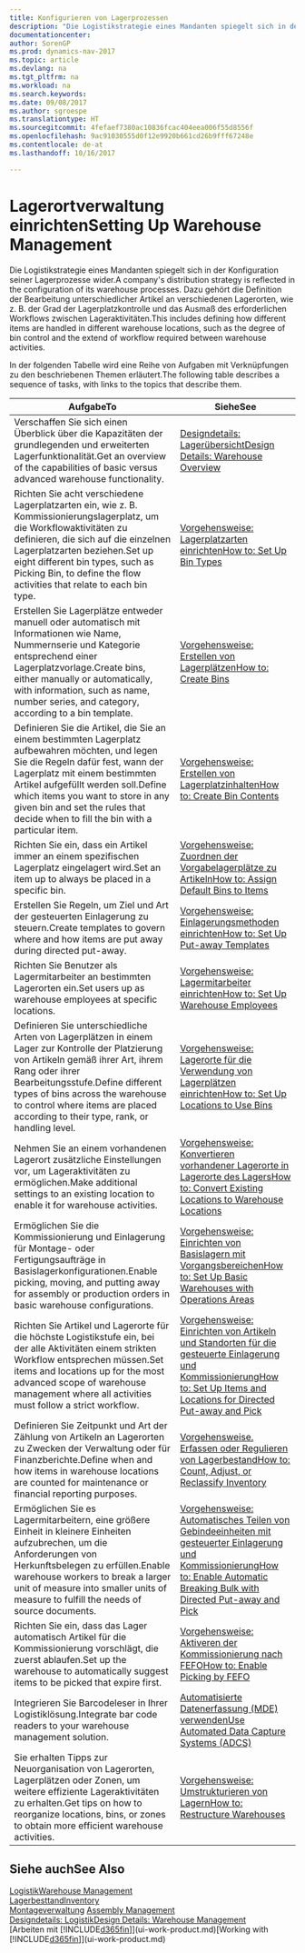 ```yaml
---
title: Konfigurieren von Lagerprozessen
description: "Die Logistikstrategie eines Mandanten spiegelt sich in der Konfiguration seiner Lagerprozesse wider. Dazu gehört die Definition der Bearbeitung unterschiedlicher Artikel an verschiedenen Lagerorten, wie z. B. der Grad der Lagerplatzkontrolle und das Ausmaß des erforderlichen Workflows zwischen Lageraktivitäten."
documentationcenter: 
author: SorenGP
ms.prod: dynamics-nav-2017
ms.topic: article
ms.devlang: na
ms.tgt_pltfrm: na
ms.workload: na
ms.search.keywords: 
ms.date: 09/08/2017
ms.author: sgroespe
ms.translationtype: HT
ms.sourcegitcommit: 4fefaef7380ac10836fcac404eea006f55d8556f
ms.openlocfilehash: 9ac91030555d0f12e9920b661cd26b9fff67248e
ms.contentlocale: de-at
ms.lasthandoff: 10/16/2017

---
```

# <a name="setting-up-warehouse-management"></a><span data-ttu-id="98fc4-104">Lagerortverwaltung einrichten</span><span class="sxs-lookup"><span data-stu-id="98fc4-104">Setting Up Warehouse Management</span></span>
<span data-ttu-id="98fc4-105">Die Logistikstrategie eines Mandanten spiegelt sich in der Konfiguration seiner Lagerprozesse wider.</span><span class="sxs-lookup"><span data-stu-id="98fc4-105">A company's distribution strategy is reflected in the configuration of its warehouse processes.</span></span> <span data-ttu-id="98fc4-106">Dazu gehört die Definition der Bearbeitung unterschiedlicher Artikel an verschiedenen Lagerorten, wie z. B. der Grad der Lagerplatzkontrolle und das Ausmaß des erforderlichen Workflows zwischen Lageraktivitäten.</span><span class="sxs-lookup"><span data-stu-id="98fc4-106">This includes defining how different items are handled in different warehouse locations, such as the degree of bin control and the extend of workflow required between warehouse activities.</span></span>  

 <span data-ttu-id="98fc4-107">In der folgenden Tabelle wird eine Reihe von Aufgaben mit Verknüpfungen zu den beschriebenen Themen erläutert.</span><span class="sxs-lookup"><span data-stu-id="98fc4-107">The following table describes a sequence of tasks, with links to the topics that describe them.</span></span>   

|<span data-ttu-id="98fc4-108">**Aufgabe**</span><span class="sxs-lookup"><span data-stu-id="98fc4-108">**To**</span></span>|<span data-ttu-id="98fc4-109">**Siehe**</span><span class="sxs-lookup"><span data-stu-id="98fc4-109">**See**</span></span>|  
|------------|-------------|  
|<span data-ttu-id="98fc4-110">Verschaffen Sie sich einen Überblick über die Kapazitäten der grundlegenden und erweiterten Lagerfunktionalität.</span><span class="sxs-lookup"><span data-stu-id="98fc4-110">Get an overview of the capabilities of basic versus advanced warehouse functionality.</span></span>|[<span data-ttu-id="98fc4-111">Designdetails: Lagerübersicht</span><span class="sxs-lookup"><span data-stu-id="98fc4-111">Design Details: Warehouse Overview</span></span>](design-details-warehouse-overview.md)|  
|<span data-ttu-id="98fc4-112">Richten Sie acht verschiedene Lagerplatzarten ein, wie z. B. Kommissionierungslagerplatz, um die Workflowaktivitäten zu definieren, die sich auf die einzelnen Lagerplatzarten beziehen.</span><span class="sxs-lookup"><span data-stu-id="98fc4-112">Set up eight different bin types, such as Picking Bin, to define the flow activities that relate to each bin type.</span></span>|[<span data-ttu-id="98fc4-113">Vorgehensweise: Lagerplatzarten einrichten</span><span class="sxs-lookup"><span data-stu-id="98fc4-113">How to: Set Up Bin Types</span></span>](warehouse-how-to-set-up-bin-types.md)|  
|<span data-ttu-id="98fc4-114">Erstellen Sie Lagerplätze entweder manuell oder automatisch mit Informationen wie Name, Nummernserie und Kategorie entsprechend einer Lagerplatzvorlage.</span><span class="sxs-lookup"><span data-stu-id="98fc4-114">Create bins, either manually or automatically, with information, such as name, number series, and category, according to a bin template.</span></span>|[<span data-ttu-id="98fc4-115">Vorgehensweise: Erstellen von Lagerplätzen</span><span class="sxs-lookup"><span data-stu-id="98fc4-115">How to: Create Bins</span></span>](warehouse-how-to-create-individual-bins.md)|  
|<span data-ttu-id="98fc4-116">Definieren Sie die Artikel, die Sie an einem bestimmten Lagerplatz aufbewahren möchten, und legen Sie die Regeln dafür fest, wann der Lagerplatz mit einem bestimmten Artikel aufgefüllt werden soll.</span><span class="sxs-lookup"><span data-stu-id="98fc4-116">Define which items you want to store in any given bin and set the rules that decide when to fill the bin with a particular item.</span></span>|[<span data-ttu-id="98fc4-117">Vorgehensweise: Erstellen von Lagerplatzinhalten</span><span class="sxs-lookup"><span data-stu-id="98fc4-117">How to: Create Bin Contents</span></span>](warehouse-how-to-set-up-bin-contents.md)|  
|<span data-ttu-id="98fc4-118">Richten Sie ein, dass ein Artikel immer an einem spezifischen Lagerplatz eingelagert wird.</span><span class="sxs-lookup"><span data-stu-id="98fc4-118">Set an item up to always be placed in a specific bin.</span></span>|[<span data-ttu-id="98fc4-119">Vorgehensweise: Zuordnen der Vorgabelagerplätze zu Artikeln</span><span class="sxs-lookup"><span data-stu-id="98fc4-119">How to: Assign Default Bins to Items</span></span>](warehouse-how-to-assign-default-bins-to-items.md)|
|<span data-ttu-id="98fc4-120">Erstellen Sie Regeln, um Ziel und Art der gesteuerten Einlagerung zu steuern.</span><span class="sxs-lookup"><span data-stu-id="98fc4-120">Create templates to govern where and how items are put away during directed put-away.</span></span>|[<span data-ttu-id="98fc4-121">Vorgehensweise: Einlagerungsmethoden einrichten</span><span class="sxs-lookup"><span data-stu-id="98fc4-121">How to: Set Up Put-away Templates</span></span>](warehouse-how-to-set-up-put-away-templates.md)|
|<span data-ttu-id="98fc4-122">Richten Sie Benutzer als Lagermitarbeiter an bestimmten Lagerorten ein.</span><span class="sxs-lookup"><span data-stu-id="98fc4-122">Set users up as warehouse employees at specific locations.</span></span>|[<span data-ttu-id="98fc4-123">Vorgehensweise: Lagermitarbeiter einrichten</span><span class="sxs-lookup"><span data-stu-id="98fc4-123">How to: Set Up Warehouse Employees</span></span>](warehouse-how-to-set-up-warehouse-employees.md)|
|<span data-ttu-id="98fc4-124">Definieren Sie unterschiedliche Arten von Lagerplätzen in einem Lager zur Kontrolle der Platzierung von Artikeln gemäß ihrer Art, ihrem Rang oder ihrer Bearbeitungsstufe.</span><span class="sxs-lookup"><span data-stu-id="98fc4-124">Define different types of bins across the warehouse to control where items are placed according to their type, rank, or handling level.</span></span>|[<span data-ttu-id="98fc4-125">Vorgehensweise: Lagerorte für die Verwendung von Lagerplätzen einrichten</span><span class="sxs-lookup"><span data-stu-id="98fc4-125">How to: Set Up Locations to Use Bins</span></span>](warehouse-how-to-set-up-locations-to-use-bins.md)|
|<span data-ttu-id="98fc4-126">Nehmen Sie an einem vorhandenen Lagerort zusätzliche Einstellungen vor, um Lageraktivitäten zu ermöglichen.</span><span class="sxs-lookup"><span data-stu-id="98fc4-126">Make additional settings to an existing location to enable it for warehouse activities.</span></span>|[<span data-ttu-id="98fc4-127">Vorgehensweise: Konvertieren vorhandener Lagerorte in Lagerorte des Lagers</span><span class="sxs-lookup"><span data-stu-id="98fc4-127">How to: Convert Existing Locations to Warehouse Locations</span></span>](warehouse-how-to-convert-existing-locations-to-warehouse-locations.md)|
|<span data-ttu-id="98fc4-128">Ermöglichen Sie die Kommissionierung und Einlagerung für Montage- oder Fertigungsaufträge in Basislagerkonfigurationen.</span><span class="sxs-lookup"><span data-stu-id="98fc4-128">Enable picking, moving, and putting away for assembly or production orders in basic warehouse configurations.</span></span>|[<span data-ttu-id="98fc4-129">Vorgehensweise: Einrichten von Basislagern mit Vorgangsbereichen</span><span class="sxs-lookup"><span data-stu-id="98fc4-129">How to: Set Up Basic Warehouses with Operations Areas</span></span>](warehouse-how-to-set-up-basic-warehouses-with-operations-areas.md)|  
|<span data-ttu-id="98fc4-130">Richten Sie Artikel und Lagerorte für die höchste Logistikstufe ein, bei der alle Aktivitäten einem strikten Workflow entsprechen müssen.</span><span class="sxs-lookup"><span data-stu-id="98fc4-130">Set items and locations up for the most advanced scope of warehouse management where all activities must follow a strict workflow.</span></span>|[<span data-ttu-id="98fc4-131">Vorgehensweise: Einrichten von Artikeln und Standorten für die gesteuerte Einlagerung und Kommissionierung</span><span class="sxs-lookup"><span data-stu-id="98fc4-131">How to: Set Up Items and Locations for Directed Put-away and Pick</span></span>](warehouse-how-to-set-up-items-for-directed-put-away-and-pick.md)|  
|<span data-ttu-id="98fc4-132">Definieren Sie Zeitpunkt und Art der Zählung von Artikeln an Lagerorten zu Zwecken der Verwaltung oder für Finanzberichte.</span><span class="sxs-lookup"><span data-stu-id="98fc4-132">Define when and how items in warehouse locations are counted for maintenance or financial reporting purposes.</span></span>|[<span data-ttu-id="98fc4-133">Vorgehensweise. Erfassen oder Regulieren von Lagerbestand</span><span class="sxs-lookup"><span data-stu-id="98fc4-133">How to: Count, Adjust, or Reclassify Inventory</span></span>](inventory-how-count-adjust-reclassify.md)|
|<span data-ttu-id="98fc4-134">Ermöglichen Sie es Lagermitarbeitern, eine größere Einheit in kleinere Einheiten aufzubrechen, um die Anforderungen von Herkunftsbelegen zu erfüllen.</span><span class="sxs-lookup"><span data-stu-id="98fc4-134">Enable warehouse workers to break a larger unit of measure into smaller units of measure to fulfill the needs of source documents.</span></span>|[<span data-ttu-id="98fc4-135">Vorgehensweise: Automatisches Teilen von Gebindeeinheiten mit gesteuerter Einlagerung und Kommissionierung</span><span class="sxs-lookup"><span data-stu-id="98fc4-135">How to: Enable Automatic Breaking Bulk with Directed Put-away and Pick</span></span>](warehouse-enable-automatic-breaking-bulk-with-directed-put-away-and-pick.md)|  
|<span data-ttu-id="98fc4-136">Richten Sie ein, dass das Lager automatisch Artikel für die Kommissionierung vorschlägt, die zuerst ablaufen.</span><span class="sxs-lookup"><span data-stu-id="98fc4-136">Set up the warehouse to automatically suggest items to be picked that expire first.</span></span>|[<span data-ttu-id="98fc4-137">Vorgehensweise: Aktiveren der Kommissionierung nach FEFO</span><span class="sxs-lookup"><span data-stu-id="98fc4-137">How to: Enable Picking by FEFO</span></span>](warehouse-picking-by-fefo.md)|
|<span data-ttu-id="98fc4-138">Integrieren Sie Barcodeleser in Ihrer Logistiklösung.</span><span class="sxs-lookup"><span data-stu-id="98fc4-138">Integrate bar code readers to your warehouse management solution.</span></span>|[<span data-ttu-id="98fc4-139">Automatisierte Datenerfassung (MDE) verwenden</span><span class="sxs-lookup"><span data-stu-id="98fc4-139">Use Automated Data Capture Systems (ADCS)</span></span>](warehouse-use-automated-data-capture-systems-adcs.md)|  
|<span data-ttu-id="98fc4-140">Sie erhalten Tipps zur Neuorganisation von Lagerorten, Lagerplätzen oder Zonen, um weitere effiziente Lageraktivitäten zu erhalten.</span><span class="sxs-lookup"><span data-stu-id="98fc4-140">Get tips on how to reorganize locations, bins, or zones to obtain more efficient warehouse activities.</span></span>|[<span data-ttu-id="98fc4-141">Vorgehensweise: Umstrukturieren von Lagern</span><span class="sxs-lookup"><span data-stu-id="98fc4-141">How to: Restructure Warehouses</span></span>](warehouse-how-to-restructure-warehouses.md)|  

## <a name="see-also"></a><span data-ttu-id="98fc4-142">Siehe auch</span><span class="sxs-lookup"><span data-stu-id="98fc4-142">See Also</span></span>  
[<span data-ttu-id="98fc4-143">Logistik</span><span class="sxs-lookup"><span data-stu-id="98fc4-143">Warehouse Management</span></span>](warehouse-manage-warehouse.md)  
[<span data-ttu-id="98fc4-144">Lagerbesttand</span><span class="sxs-lookup"><span data-stu-id="98fc4-144">Inventory</span></span>](inventory-manage-inventory.md)  
<span data-ttu-id="98fc4-145">[Montageverwaltung](assembly-assemble-items.md)  </span><span class="sxs-lookup"><span data-stu-id="98fc4-145">[Assembly Management](assembly-assemble-items.md)  </span></span>  
[<span data-ttu-id="98fc4-146">Designdetails: Logistik</span><span class="sxs-lookup"><span data-stu-id="98fc4-146">Design Details: Warehouse Management</span></span>](design-details-warehouse-management.md)  
<span data-ttu-id="98fc4-147">[Arbeiten mit [!INCLUDE[d365fin](includes/d365fin_md.md)]](ui-work-product.md)</span><span class="sxs-lookup"><span data-stu-id="98fc4-147">[Working with [!INCLUDE[d365fin](includes/d365fin_md.md)]](ui-work-product.md)</span></span>

